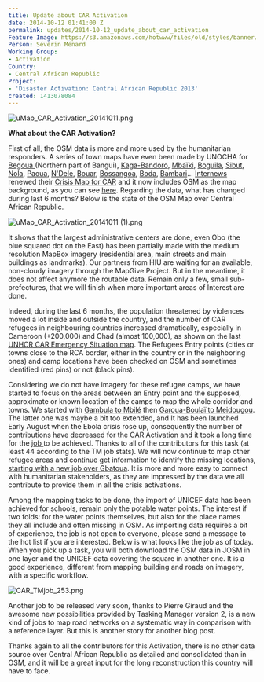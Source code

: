 ```yaml
---
title: Update about CAR Activation
date: 2014-10-12 01:41:00 Z
permalink: updates/2014-10-12_update_about_car_activation
Feature Image: https://s3.amazonaws.com/hotwww/files/old/styles/banner/public/uMap_CAR_Activation_20141011.png
Person: Séverin Ménard
Working Group:
- Activation
Country:
- Central African Republic
Project:
- 'Disaster Activation: Central African Republic 2013'
created: 1413078084
---
```


![uMap_CAR_Activation_20141011.png](/uploads/uMap_CAR_Activation_20141011.png)

**What about the CAR Activation?**

First of all, the OSM data is more and more used by the humanitarian responders. A series of town maps have even been made by UNOCHA for [Begoua ](http://reliefweb.int/map/central-african-republic/central-african-republic-begoua-pk12-area-16-may-2014)(Northern part of Bangui), [Kaga-Bandoro](http://reliefweb.int/map/central-african-republic/central-african-republic-kaga-bandorotown-27-may-2014), [Mbaïki](http://reliefweb.int/map/central-african-republic/central-african-republic-mbaiki-town-16-may-2014), [Boguila](http://reliefweb.int/map/central-african-republic/central-african-republic-boguila-town-16-may-2014), [Sibut](http://reliefweb.int/map/central-african-republic/central-african-republic-sibut-town-16-may-2014), [Nola](http://reliefweb.int/map/central-african-republic/central-african-republic-nola-town-16-may-2014), [Paoua](http://reliefweb.int/map/central-african-republic/central-african-republic-paouatown-14-may-2014), [N'Dele](http://reliefweb.int/map/central-african-republic/central-african-republic-ndele-town-14-may-2014), [Bouar](http://reliefweb.int/map/central-african-republic/central-african-republic-bouar-town-14-may-2014), [Bossangoa](http://reliefweb.int/map/central-african-republic/central-african-republic-bossangoa-town-12-may-2014), [Boda](http://reliefweb.int/map/central-african-republic/republique-centrafricaine-boda-situation-analysis-may-2014), [Bambari](http://reliefweb.int/map/central-african-republic/central-african-republic-bambari-town-6-june-2014)...
[Internews ](http://www.internews.org/)renewed their [Crisis Map for CAR](https://innovation.internews.org/blogs/creating-crisismap-central-african-republic-using-human-center-design-approach) and it now includes OSM as the map background, as you can see [here](http://rjdhcartedecriserca.info/).
Regarding the data, what has changed during last 6 months? Below is the state of the OSM Map over Central African Republic.

![uMap_CAR_Activation_20141011 (1).png](/uploads/uMap_CAR_Activation_20141011%20(1).png)

It shows that the largest administrative centers are done, even Obo (the blue squared dot on the East) has been partially made with the medium resolution MapBox imagery (residential area, main streets and main buildings as landmarks). Our partners from HIU are waiting for an available, non-cloudy imagery through the MapGive Project. But in the meantime, it does not affect anymore the routable data. Remain only a few, small sub-prefectures, that we will finish when more important areas of Interest are done.

Indeed, during the last 6 months, the population threatened by violences moved a lot inside and outside the country, and the number of CAR refugees in neighbouring countries increased dramatically, especially in Cameroon (+200,000) and Chad (almost 100,000), as shown on the last [UNHCR CAR Emergency Situation map](http://reliefweb.int/map/central-african-republic/central-african-republic-emergency-situation-3-october-2014). The Refugees Entry points (cities or towns close to the RCA border, either in the country or in the neighboring ones) and camp locations have been checked on OSM and sometimes identified (red pins) or not (black pins).

Considering we do not have imagery for these refugee camps, we have started to focus on the areas between an Entry point and the supposed, approximate or known location of the camps to map the whole corridor and towns. We started with [Gambula to Mbilé](http://umap.openstreetmap.fr/en/map/central-african-republic-mapping-progress_3868#11/4.2153/15.0770) then [Garoua-Boulaï to Meidougou](http://umap.openstreetmap.fr/en/map/central-african-republic-mapping-progress_3868#10/6.0934/14.4189). The latter one was maybe a bit too extended, and It has been launched Early August when the Ebola crisis rose up, consequently the number of contributions have decreased for the CAR Activation and it took a long time for the [job ](http://tasks.hotosm.org/project/606)to be achieved. Thanks to all of the contributors for this task (at least 44 according to the TM job stats). We will now continue to map other refugee areas and continue get information to identify the missing locations, [starting with a new job over Gbatoua](http://tasks.hotosm.org/project/691). It is more and more easy to connect with humanitarian stakeholders, as they are impressed by the data we all contribute to provide them in all the crisis activations.

Among the mapping tasks to be done, the import of UNICEF data has been achieved for schools, remain only the potable water points. The interest if two folds: for the water points themselves, but also for the place names they all include and often missing in OSM. As importing data requires a bit of experience, the job is not open to everyone, please send a message to the hot list if you are interested. Below is what looks like the job as of today. When you pick up a task, you will both download the OSM data in JOSM in one layer and the UNICEF data covering the square in another one. It is a good experience, different from mapping building and roads on imagery, with a specific workflow.

![CAR_TMjob_253.png](/uploads/CAR_TMjob_253.png)

Another job to be released very soon, thanks to Pierre Giraud and the awesome new possibilities provided by Tasking Manager version 2, is a new kind of jobs to map road networks on a systematic way in comparison with a reference layer. But this is another story for another blog post.

Thanks again to all the contributors for this Activation, there is no other data source over Central African Republic as detailed and consolidated than in OSM, and it will be a great input for the long reconstruction this country will have to face.